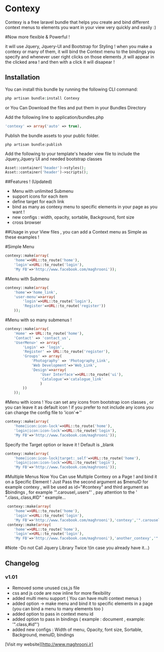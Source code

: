 Contexy
=======

Contexy is a free laravel bundle that helps you create and bind different context menus to elements you want in your view very quickly and easily :)

#Now more flexible & Powerful !

it will use Jquery, Jquery-UI and Bootstrap for Styling ! 
when you make a contexy or many of them, it will bind the Context menu to the bindings you specify and whenever user right clicks on those elements ,it will appear in the clicked area ! and then with a click it will disapear ! 

## Installation

You can install this bundle by running the following CLI command:

```php
php artisan bundle:install Contexy
```
or 
You Can Download the files and put them in your Bundles Directory

Add the following line to application/bundles.php

```php
'contexy' => array('auto' => true),
```

Publish the bundle assets to your public folder.

```shell
php artisan bundle:publish
```

Add the following to your template's header view file to include the Jquery,Jquery UI and needed bootstrap classes

```php
Asset::container('header')->styles();
Asset::container('header')->scripts();
```

##Features ! (Updated) 

- Menu with unlimited Submenu
- support icons for each item
- define target for each link
- bind as many as contexy menu to specific elements in your page as you want !
- new configs : width, opacity, sortable, Background, font size
- cross browser

##Usage
in your View files , you can add a Context menu as Simple as these examples ! 

#Simple Menu 

```php
contexy::make(array(
	'home'=>URL::to_route('home'),
	'login'=>URL::to_route('login'),
	'My FB'=>'http://www.facebook.com/maghrooni'));
```

#Menu with Submenu

```php
contexy::make(array(
	'home'=>'home_link',
	'user-menu'=>array(
		'login'=>URL::to_route('login'),
		'Register'=>URL::to_route('register'))
	));
```
#Menu with so many submenus ! 

```php
contexy::make(array(
	'Home' => URL::to_route('home'),
	'Contact' => 'contact_us',
	'UserMenu>' => array(
		'Login' => 'login',
		'Register' => URL::to_route('register'),
		'Groups' => array(
			'Photography' => 'Photography_Link',
			'Web Development'=>'Web_Link',
			'Design'=>array(
				'User Interface'=>URL::to_route('ui'),
				'Catalogue'=>'catalogue_link'
				)
		))
	));
```

#Menu with icons ! 
You can set any icons from bootstrap icon classes , or you can leave it as default icon ! 
if you prefer to not include any icons you can change the config file to 'icon'=>''
	
```php
contexy::make(array(
	'home|icon:icon-lock'=>URL::to_route('home'),
	'login|icon:icon-lock'=>URL::to_route('login'),
	'My FB'=>'http://www.facebook.com/maghrooni'));
```

Specify the Target option or leave it ! Default is _blank
```php
contexy::make(array(
	'home|icon:icon-lock|target:_self'=>URL::to_route('home'),
	'login|icon:icon-lock'=>URL::to_route('login'),
	'My FB'=>'http://www.facebook.com/maghrooni'));
```

#Multiple Menus
Now You Can use Multiple Contexy on a Page ! and bind it on a Specific Element !
Just Pass the second argument as $menuID for example contexy , will be used as id="#contexy"
and third argument as $bindings , for example '".carousel,.users"' , pay attention to the  ' ".class,.class,#ID"  ' example...
```php
 contexy::make(array(
	'home'=>URL::to_route('home'),
	'login'=>URL::to_route('login'),
	'My FB'=>'http://www.facebook.com/maghrooni'),'contexy','".carousel,.user"');
 contexy::make(array(
	'home'=>URL::to_route('home'),
	'login'=>URL::to_route('login'),
	'My FB'=>'http://www.facebook.com/maghrooni'),'another_contexy','".navbar"');
```

#Note
-Do not Call Jquery Library Twice !(in case you already have it...)

## Changelog

### v1.01
- Removed some unused css,js file
- css and js code are now inline for more flexibility
- added multi menu support ( You can have multi context menus )
- added option -> make menu and bind it to specific elements in a page (you can bind a menu to many elements too ) 
- added option to pass in context menu id
- added option to pass in bindings ( example : document , example: '".class,#id"')
- added new configs : Width of menu, Opacity, font size, Sortable, Background, menuID, bindings 

[Visit my website][http://www.maghrooni.ir]
